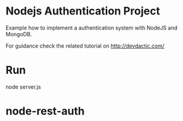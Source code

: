 Nodejs Authentication Project
======================

Example how to implement a authentication system with NodeJS and MongoDB.

For guidance check the related tutorial on http://devdactic.com/


Run
========

node server.js
# node-rest-auth
